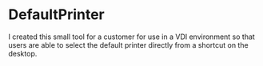 # DefaultPrinter
 I created this small tool for a customer for use in a VDI environment so that users are able to select the default printer directly from a shortcut on the desktop.
